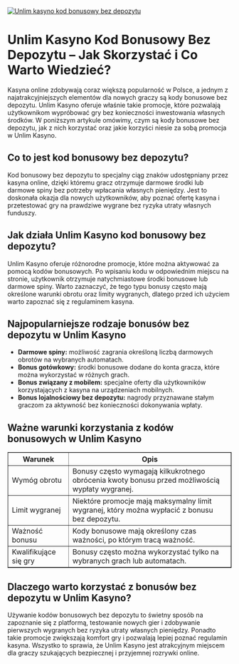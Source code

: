 [![Unlim kasyno kod bonusowy bez depozytu](https://123-caf.pages.dev/gitsignup.png)](https://vrmoo.ru/Bt82HjjY)

<h1>Unlim Kasyno Kod Bonusowy Bez Depozytu – Jak Skorzystać i Co Warto Wiedzieć?</h1> <p>Kasyna online zdobywają coraz większą popularność w Polsce, a jednym z najatrakcyjniejszych elementów dla nowych graczy są kody bonusowe bez depozytu. Unlim Kasyno oferuje właśnie takie promocje, które pozwalają użytkownikom wypróbować gry bez konieczności inwestowania własnych środków. W poniższym artykule omówimy, czym są kody bonusowe bez depozytu, jak z nich korzystać oraz jakie korzyści niesie za sobą promocja w Unlim Kasyno.</p>  <h2>Co to jest kod bonusowy bez depozytu?</h2> <p>Kod bonusowy bez depozytu to specjalny ciąg znaków udostępniany przez kasyna online, dzięki któremu gracz otrzymuje darmowe środki lub darmowe spiny bez potrzeby wpłacania własnych pieniędzy. Jest to doskonała okazja dla nowych użytkowników, aby poznać ofertę kasyna i przetestować gry na prawdziwe wygrane bez ryzyka utraty własnych funduszy.</p>  <h2>Jak działa Unlim Kasyno kod bonusowy bez depozytu?</h2> <p>Unlim Kasyno oferuje różnorodne promocje, które można aktywować za pomocą kodów bonusowych. Po wpisaniu kodu w odpowiednim miejscu na stronie, użytkownik otrzymuje natychmiastowe środki bonusowe lub darmowe spiny. Warto zaznaczyć, że tego typu bonusy często mają określone warunki obrotu oraz limity wygranych, dlatego przed ich użyciem warto zapoznać się z regulaminem kasyna.</p>  <h2>Najpopularniejsze rodzaje bonusów bez depozytu w Unlim Kasyno</h2> <ul>   <li><strong>Darmowe spiny:</strong> możliwość zagrania określoną liczbą darmowych obrotów na wybranych automatach.</li>   <li><strong>Bonus gotówkowy:</strong> środki bonusowe dodane do konta gracza, które można wykorzystać w różnych grach.</li>   <li><strong>Bonus związany z mobilem:</strong> specjalne oferty dla użytkowników korzystających z kasyna na urządzeniach mobilnych.</li>   <li><strong>Bonus lojalnościowy bez depozytu:</strong> nagrody przyznawane stałym graczom za aktywność bez konieczności dokonywania wpłaty.</li> </ul>  <h2>Ważne warunki korzystania z kodów bonusowych w Unlim Kasyno</h2> <table border="1" cellpadding="5" cellspacing="0">   <thead>     <tr>       <th>Warunek</th>       <th>Opis</th>     </tr>   </thead>   <tbody>     <tr>       <td>Wymóg obrotu</td>       <td>Bonusy często wymagają kilkukrotnego obrócenia kwoty bonusu przed możliwością wypłaty wygranej.</td>     </tr>     <tr>       <td>Limit wygranej</td>       <td>Niektóre promocje mają maksymalny limit wygranej, który można wypłacić z bonusu bez depozytu.</td>     </tr>     <tr>       <td>Ważność bonusu</td>       <td>Kody bonusowe mają określony czas ważności, po którym tracą ważność.</td>     </tr>     <tr>       <td>Kwalifikujące się gry</td>       <td>Bonusy często można wykorzystać tylko na wybranych grach lub automatach.</td>     </tr>   </tbody> </table>  <h2>Dlaczego warto korzystać z bonusów bez depozytu w Unlim Kasyno?</h2> <p>Używanie kodów bonusowych bez depozytu to świetny sposób na zapoznanie się z platformą, testowanie nowych gier i zdobywanie pierwszych wygranych bez ryzyka utraty własnych pieniędzy. Ponadto takie promocje zwiększają komfort gry i pozwalają lepiej poznać regulamin kasyna. Wszystko to sprawia, że Unlim Kasyno jest atrakcyjnym miejscem dla graczy szukających bezpiecznej i przyjemnej rozrywki online.</p>